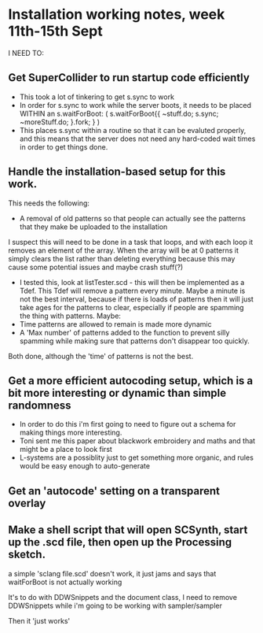 # Installation working notes, week 11th-15th Sept

I NEED TO:

## Get SuperCollider to run startup code efficiently

- This took a lot of tinkering to get s.sync to work
- In order for s.sync to work while the server boots, it needs to be placed WITHIN an s.waitForBoot:
(
s.waitForBoot{{
~stuff.do;
s.sync;
~moreStuff.do;
}.fork;
}
)
- This places s.sync within a routine so that it can be evaluted properly, and this means that the server does not need any hard-coded wait times in order to get things done.

## Handle the installation-based setup for this work.

This needs the following:
- A removal of old patterns so that people can actually see the patterns that they make be uploaded to the installation

I suspect this will need to be done in a task that loops, and with each loop it removes an element of the array. When the array will be at 0 patterns it simply clears the list rather than deleting everything because this may cause some potential issues and maybe crash stuff(?)

- I tested this, look at listTester.scd - this will then be implemented as a Tdef. This Tdef will remove a pattern every minute.
Maybe a minute is not the best interval, because if there is loads of patterns then it will just take ages for the patterns to clear, especially if people are spamming the thing with patterns.
Maybe:
- Time patterns are allowed to remain is made more dynamic
- A 'Max number' of patterns added to the function to prevent silly spamming while making sure that patterns don't disappear too quickly.

Both done, although the 'time' of patterns is not the best.

## Get a more efficient autocoding setup, which is a bit more interesting or dynamic than simple randomness

- In order to do this i'm first going to need to figure out a schema for making things more interesting.
- Toni sent me this paper about blackwork embroidery and maths and that might be a place to look first
- L-systems are a possiblity just to get something more organic, and rules would be easy enough to auto-generate

## Get an 'autocode' setting on a transparent overlay

## Make a shell script that will open SCSynth, start up the .scd file, then open up the Processing sketch.

a simple 'sclang file.scd' doesn't work, it just jams and says that waitForBoot is not actually working

It's to do with DDWSnippets and the document class, I need to remove DDWSnippets while i'm going to be working with sampler/sampler

Then it 'just works'
